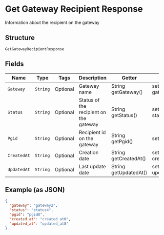 
# Get Gateway Recipient Response

Information about the recipient on the gateway

## Structure

`GetGatewayRecipientResponse`

## Fields

| Name | Type | Tags | Description | Getter | Setter |
|  --- | --- | --- | --- | --- | --- |
| `Gateway` | `String` | Optional | Gateway name | String getGateway() | setGateway(String gateway) |
| `Status` | `String` | Optional | Status of the recipient on the gateway | String getStatus() | setStatus(String status) |
| `Pgid` | `String` | Optional | Recipient id on the gateway | String getPgid() | setPgid(String pgid) |
| `CreatedAt` | `String` | Optional | Creation date | String getCreatedAt() | setCreatedAt(String createdAt) |
| `UpdatedAt` | `String` | Optional | Last update date | String getUpdatedAt() | setUpdatedAt(String updatedAt) |

## Example (as JSON)

```json
{
  "gateway": "gateway2",
  "status": "status4",
  "pgid": "pgid8",
  "created_at": "created_at0",
  "updated_at": "updated_at8"
}
```

